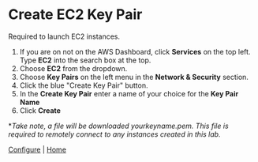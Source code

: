 # Create EC2 Key Pair
Required to launch EC2 instances.

1. If you are on not on the AWS Dashboard, click **Services** on the top left. Type **EC2** into the search box at the top.
2. Choose **EC2** from the dropdown.
3. Choose **Key Pairs** on the left menu in the **Network & Security** section.
4. Click the blue "Create Key Pair" button.
5. In the **Create Key Pair** enter a name of your choice for the **Key Pair Name**
6. Click **Create**

**Take note, a file will be downloaded **yourkeyname.pem*. This file is required to remotely connect to any instances created in this lab.**

[Configure](README.md) | [Home](../../README.md)
